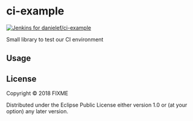 # ci-example 
[ ![Jenkins for danielef/ci-example](https://ci.interware.mx/jenkins/buildStatus/icon?job=ci-example/master)](https://ci.interware.mx/jenkins/blue/organizations/jenkins/ci-example/activity)

Small library to test our CI environment

## Usage

## License

Copyright © 2018 FIXME

Distributed under the Eclipse Public License either version 1.0 or (at
your option) any later version.
